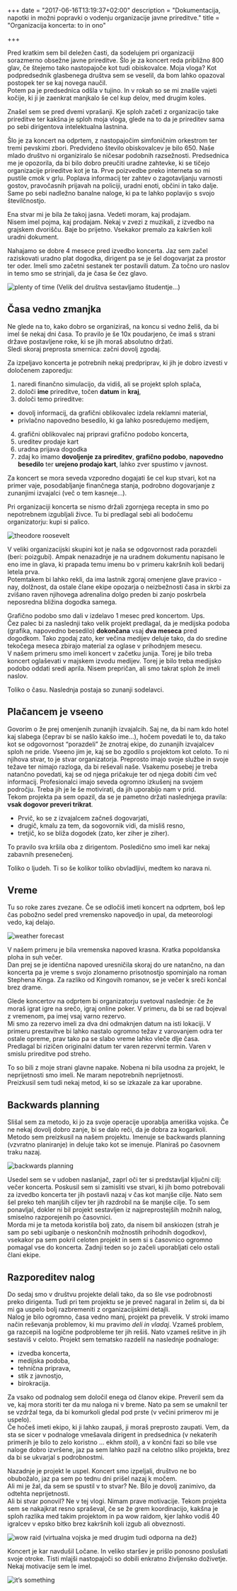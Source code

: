 +++
date = "2017-06-16T13:19:37+02:00"
description = "Dokumentacija, napotki in možni popravki o vodenju organizacije javne prireditve."
title = "Organizacija koncerta: to in ono"

+++

Pred kratkim sem bil deležen časti, da sodelujem pri organizaciji sorazmerno obsežne javne prireditve. Šlo je za koncert reda približno 800 glav, če štejemo tako nastopajoče kot tudi obiskovalce. Moja vloga? Kot podpredsednik glasbenega društva sem se veselil, da bom lahko opazoval postopek ter se kaj novega naučil.  
Potem pa je predsednica odšla v tujino. In v rokah so se mi znašle vajeti kočije, ki ji je zaenkrat manjkalo še cel kup delov, med drugim koles.  

Znašel sem se pred dvemi vprašanji. Kje sploh začeti z organizacijo take prireditve ter kakšna je sploh moja vloga, glede na to da je prireditev sama po sebi dirigentova intelektualna lastnina. 

Šlo je za koncert na odprtem, z nastopajočim simfoničnim orkestrom ter tremi pevskimi zbori. Predvideno število obiskovalcev je bilo 650. Naše mlado društvo ni organiziralo še ničesar podobnih razsežnosti. Predsednica me je opozorila, da bi bilo dobro preučiti uradne zahtevke, ki se tičejo organizacije prireditve kot je ta. Prve poizvedbe preko interneta so mi pustile cmok v grlu. Poplava informacij ter zahtev o zagotavljanju varnosti gostov, pravočasnih prijavah na policiji, uradni enoti, občini in tako dalje. Same po sebi nadležno banalne naloge, ki pa te lahko poplavijo s svojo številčnostjo. 

Ena stvar mi je bila že takoj jasna. Vedeti moram, kaj prodajam.  
Nisem imel pojma, kaj prodajam. Nekaj v zvezi z muzikali, z izvedbo na grajskem dvorišču. Baje bo prijetno. Vsekakor premalo za kakršen koli uradni dokument.  

Nahajamo se dobre 4 mesece pred izvedbo koncerta. Jaz sem začel raziskovati uradno plat dogodka, dirigent pa se je šel dogovarjat za prostor ter oder. Imeli smo začetni sestanek ter postavili datum. Za točno uro naslov in temo smo se strinjali, da je časa še čez glavo. 

![plenty of time](images/blog/plenty_time.jpg)
(Velik del društva sestavljamo študentje...)

## Časa vedno zmanjka  
Ne glede na to, kako dobro se organiziraš, na koncu si vedno želiš, da bi imel še nekaj dni časa. To pravilo je še 10x poudarjeno, če imaš s strani države postavljene roke, ki se jih moraš absolutno držati.  
Sledi skoraj preprosta smernica: začni dovolj zgodaj.  

Za izpeljavo koncerta je potrebnih nekaj predpriprav, ki jih je dobro izvesti v določenem zaporedju:

1. naredi finančno simulacijo, da vidiš, ali se projekt sploh splača,
2. določi __ime__ prireditve, točen __datum__ in __kraj__,
3. določi temo prireditve:
  * dovolj informacij, da grafični oblikovalec izdela reklamni material,
  * privlačno napovedno besedilo, ki ga lahko posredujemo medijem,
4. grafični oblikovalec naj pripravi grafično podobo koncerta,
5. ureditev prodaje kart
6. uradna prijava dogodka
7. zdaj ko imamo __dovoljenje za prireditev__, __grafično podobo__, __napovedno besedilo__ ter __urejeno prodajo kart__, lahko zver spustimo v javnost.  

Za koncert se mora seveda vzporedno dogajati še cel kup stvari, kot na primer vaje, posodabljanje finančnega stanja, podrobno dogovarjanje z zunanjimi izvajalci (več o tem kasneje...).  

Pri organizaciji koncerta se nismo držali zgornjega recepta in smo po nepotrebnem izgubljali živce. Tu bi predlagal sebi ali bodočemu organizatorju: kupi si palico. 

![theodore roosevelt](images/blog/theodore_roosevelt.jpg)

V veliki organizacijski skupini kot je naša se odgovornost rada porazdeli (beri: poizgubi). Ampak nenazadnje je na uradnem dokumentu napisano le eno ime in glava, ki prapada temu imenu bo v primeru kakršnih koli bedarij letela prva.  
Potemtakem bi lahko rekli, da ima lastnik zgoraj omenjene glave pravico - nay, dolžnost, da ostale člane ekipe opozarja o neizbežnosti časa in skrbi za zvišano raven njihovega adrenalina dolgo preden bi zanjo poskrbela neposredna bližina dogodka samega.  

Grafično podobo smo dali v izdelavo 1 mesec pred koncertom. Ups.   
Čez palec bi za naslednji tako velik projekt predlagal, da je medijska podoba  (grafika, napovedno besedilo) __dokončana__ vsaj __dva meseca__ pred dogodkom. Tako zgodaj zato, ker večina medijev deluje tako, da do sredine tekočega meseca zbirajo material za oglase v prihodnjem mesecu.  
V našem primeru smo imeli koncert v začetku junija. Torej je bilo treba koncert oglaševati v majskem izvodu medijev. Torej je bilo treba medijsko podobo oddati sredi aprila. Nisem prepričan, ali smo takrat sploh že imeli naslov.  

Toliko o času. Naslednja postaja so zunanji sodelavci.  

## Plačancem je vseeno  
Govorim o že prej omenjenih zunanjih izvajalcih. Saj ne, da bi nam kdo hotel kaj slabega (čeprav bi se našlo kakšo ime...), hočem povedati le to, da tako kot se odgovornost “porazdeli” že znotraj ekipe, do zunanjih izvajalcev sploh ne pride. Vseeno jim je, kaj se bo zgodilo s projektom kot celoto. To ni njihova stvar, to je stvar organizatorja. Preprosto imajo svoje službe in svoje težave ter nimajo razloga, da bi reševali naše. Vsakemu posebej je treba natančno povedati, kaj se od njega pričakuje ter od njega dobiti čim več informacij. Profesionalci imajo seveda ogromno izkušenj na svojem področju. Treba jih je le še motivirati, da jih uporabijo nam v prid.  
Tekom projekta pa sem opazil, da se je pametno držati naslednjega pravila:
__vsak dogovor preveri trikrat__.  

* Prvič, ko se z izvajalcem začneš dogovarjati,
* drugič, kmalu za tem, da sogovornik vidi, da misliš resno,
* tretjič, ko se bliža dogodek (zato, ker ziher je ziher).

To pravilo sva kršila oba z dirigentom. Posledično smo imeli kar nekaj zabavnih presenečenj.  

Toliko o ljudeh. Ti so še kolikor toliko obvladljivi, medtem ko narava ni.

## Vreme
Tu so roke zares zvezane. Če se odločiš imeti koncert na odprtem, boš lep čas pobožno sedel pred vremensko napovedjo in upal, da meteorologi vedo, kaj delajo.  

![weather forecast](images/blog/weather_forecast.jpg)  

V našem primeru je bila vremenska napoved krasna. Kratka popoldanska ploha in suh večer.  
Dan prej se je identična napoved uresničila skoraj do ure natančno, na dan koncerta pa je vreme s svojo zlonamerno prisotnostjo spominjalo na roman Stephena Kinga. Za razliko od Kingovih romanov, se je večer k sreči končal brez drame.  

Glede koncertov na odprtem bi organizatorju svetoval naslednje: če že moraš igrat igre na srečo, igraj online poker. V primeru, da bi se rad bojeval z vremenom, pa imej vsaj varno rezervo.  
Mi smo za rezervo imeli za dva dni odmaknjen datum na isti lokaciji. V primeru prestavitve bi lahko nastalo ogromno težav z varovanjem odra ter ostale opreme, prav tako pa se slabo vreme lahko vleče dlje časa.  
Predlagal bi rizičen originalni datum ter varen rezervni termin. Varen v smislu prireditve pod streho.  

To so bili z moje strani glavne napake. Nobena ni bila usodna za projekt, le neprijetnosti smo imeli. Ne maram nepotrebnih neprijetnosti.  
Preizkusil sem tudi nekaj metod, ki so se izkazale za kar uporabne.   

## Backwards planning  
Slišal sem za metodo, ki jo za svoje operacije uporablja ameriška vojska. Če ne nekaj dovolj dobro zanje, bi se dalo reči, da je dobra za kogarkoli. Metodo sem preizkusil na našem projektu. Imenuje se backwards planning (vzvratno planiranje) in deluje tako kot se imenuje. Planiraš po časovnem traku nazaj.  

![backwards planning](images/blog/backwards_planning.png)

Usedel sem se v udoben naslanjač, zaprl oči ter si predstavljal ključni cilj: večer koncerta. Poskusil sem si zamisliti vse stvari, ki jih bomo potrebovali za izvedbo koncerta ter jih postavli nazaj v čas kot manjše cilje. Nato sem šel preko teh manjših ciljev ter jih razdrobil na še manjše cilje. To sem ponavljal, dokler ni bil projekt sestavljen iz najpreprostejših možnih nalog, smiselno razporejenih po časovnici.  
Morda mi je ta metoda koristila bolj zato, da nisem bil anskiozen (strah je sam po sebi ugibanje o neskončnih možnostih prihodnih dogodkov), vsekakor pa sem pokril celoten projekt in sem si s časovnico ogromno pomagal vse do koncerta. Zadnji teden so jo začeli uporabljati celo ostali člani ekipe.  

## Razporeditev nalog
Do sedaj smo v društvu projekte delali tako, da so šle vse podrobnosti preko dirigenta. Tudi pri tem projektu se je preveč nagaral in želim si, da bi mi ga uspelo bolj razbremeniti z organizacijskimi detajli.  
Nalog je bilo ogromno, časa vedno manj, projekt pa prevelik. V stroki imamo način reševanja problemov, ki mu pravimo _deli in vladaj_. Vzameš problem, ga razcepiš na logične podprobleme ter jih rešiš. Nato vzameš rešitve in jih sestaviš v celoto. 
Projekt sem tematsko razdelil na naslednje podnaloge:  

* izvedba koncerta, 
* medijska podoba, 
* tehnična priprava, 
* stik z javnostjo, 
* birokracija. 

Za vsako od podnalog sem določil enega od članov ekipe. Preveril sem da ve, kaj mora storiti ter da mu naloga ni v breme. Nato pa sem se umaknil ter se vzdržal tega, da bi komurkoli gledal pod prste (v večini primerov mi je uspelo).  
Če hočeš imeti ekipo, ki ji lahko zaupaš, ji moraš preprosto zaupati. Vem, da sta se sicer v podnaloge vmešavala dirigent in predsednica (v nekaterih primerih je bilo to zelo koristno ... ekhm _stoli_), a v končni fazi so bile vse naloge dobro izvršene, jaz pa sem lahko pazil na celotno sliko projekta, brez da bi se ukvarjal s podrobnostmi.  


Nazadnje je projekt le uspel. Koncert smo izpeljali, društvo ne bo obubožalo, jaz pa sem po tednu dni prišel nazaj k močem.  
Ali mi je žal, da sem se spustil v to stvar? Ne. Bilo je dovolj zanimivo, da odtehta neprijetnosti.  
Ali bi stvar ponovil? Ne v tej vlogi. Nimam prave motivacije. Tekom projekta sem se nakajkrat resno spraševal, če se že grem koordinacijo, kakšna je sploh razlika med takim projektom in pa wow raidom, kjer lahko vodiš 40 igralcev v epsko bitko brez kakršnih koli izgub ali obveznosti.  

![wow raid](images/blog/wow_raid.jpg)
(virtualna vojska je med drugim tudi odporna na dež)

Koncert je kar navdušil Ločane. In veliko staršev je prišlo ponosno poslušati svoje otroke. Tisti mlajši nastopajoči so dobili enkratno življensko doživetje.  
Nekaj motivacije sem le imel. 

![it’s something](images/blog/its_something.jpg)